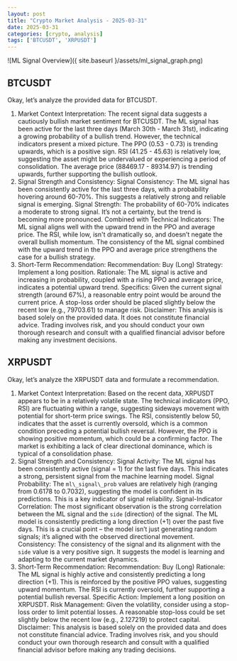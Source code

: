 ```yaml
---
layout: post
title: "Crypto Market Analysis - 2025-03-31"
date: 2025-03-31
categories: [crypto, analysis]
tags: ['BTCUSDT', 'XRPUSDT']
---
```


![ML Signal Overview]({ site.baseurl }/assets/ml_signal_graph.png)

## BTCUSDT

Okay, let’s analyze the provided data for BTCUSDT.
1. Market Context Interpretation:
The recent signal data suggests a cautiously bullish market sentiment for BTCUSDT. The ML signal has been active for the last three days (March 30th - March 31st), indicating a growing probability of a bullish trend. However, the technical indicators present a mixed picture. The PPO (0.53 - 0.73) is trending upwards, which is a positive sign. RSI (41.25 - 45.63) is relatively low, suggesting the asset might be undervalued or experiencing a period of consolidation. The average price (88469.17 - 89314.97) is trending upwards, further supporting the bullish outlook.
2. Signal Strength and Consistency:
Signal Consistency: The ML signal has been consistently active for the last three days, with a probability hovering around 60-70%. This suggests a relatively strong and reliable signal is emerging.
Signal Strength: The probability of 60-70% indicates a moderate to strong signal. It’s not a certainty, but the trend is becoming more pronounced.
Combined with Technical Indicators: The ML signal aligns well with the upward trend in the PPO and average price. The RSI, while low, isn't dramatically so, and doesn’t negate the overall bullish momentum. The consistency of the ML signal combined with the upward trend in the PPO and average price strengthens the case for a bullish strategy.
3. Short-Term Recommendation:
Recommendation: Buy (Long)
Strategy: Implement a long position.
Rationale: The ML signal is active and increasing in probability, coupled with a rising PPO and average price, indicates a potential upward trend.
Specifics: Given the current signal strength (around 67%), a reasonable entry point would be around the current price. A stop-loss order should be placed slightly below the recent low (e.g., 79703.61) to manage risk.
Disclaimer: This analysis is based solely on the provided data. It does not constitute financial advice. Trading involves risk, and you should conduct your own thorough research and consult with a qualified financial advisor before making any investment decisions.

## XRPUSDT

Okay, let’s analyze the XRPUSDT data and formulate a recommendation.
1. Market Context Interpretation:
Based on the recent data, XRPUSDT appears to be in a relatively volatile state. The technical indicators (PPO, RSI) are fluctuating within a range, suggesting sideways movement with potential for short-term price swings. The RSI, consistently below 50, indicates that the asset is currently oversold, which is a common condition preceding a potential bullish reversal. However, the PPO is showing positive momentum, which could be a confirming factor. The market is exhibiting a lack of clear directional dominance, which is typical of a consolidation phase.
2. Signal Strength and Consistency:
Signal Activity: The ML signal has been consistently active (signal = 1) for the last five days. This indicates a strong, persistent signal from the machine learning model.
Signal Probability: The `ml\_signal\_prob` values are relatively high (ranging from 0.6178 to 0.7032), suggesting the model is confident in its predictions. This is a key indicator of signal reliability.
Signal-Indicator Correlation: The most significant observation is the strong correlation between the ML signal and the `side` (direction) of the signal. The ML model is consistently predicting a long direction (+1) over the past five days. This is a crucial point – the model isn’t just generating random signals; it’s aligned with the observed directional movement.
Consistency: The consistency of the signal and its alignment with the `side` value is a very positive sign. It suggests the model is learning and adapting to the current market dynamics.
3. Short-Term Recommendation:
Recommendation: Buy (Long)
Rationale: The ML signal is highly active and consistently predicting a long direction (+1). This is reinforced by the positive PPO values, suggesting upward momentum. The RSI is currently oversold, further supporting a potential bullish reversal.
Specific Action: Implement a long position on XRPUSDT.
Risk Management: Given the volatility, consider using a stop-loss order to limit potential losses. A reasonable stop-loss could be set slightly below the recent low (e.g., 2.127219) to protect capital.
Disclaimer: This analysis is based solely on the provided data and does not constitute financial advice. Trading involves risk, and you should conduct your own thorough research and consult with a qualified financial advisor before making any trading decisions.

